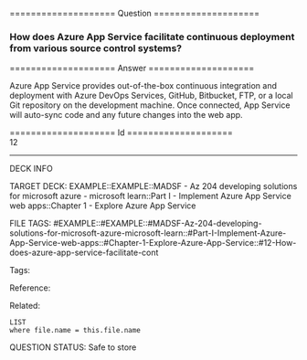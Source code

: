 ==================== Question ====================  

### How does Azure App Service facilitate continuous deployment from various source control systems?  

==================== Answer ====================  

Azure App Service provides out-of-the-box continuous integration and deployment with Azure DevOps Services, GitHub, Bitbucket, FTP, or a local Git repository on the development machine. Once connected, App Service will auto-sync code and any future changes into the web app.

==================== Id ====================  
12

---

DECK INFO

TARGET DECK: EXAMPLE::EXAMPLE::MADSF - Az 204 developing solutions for microsoft azure - microsoft learn::Part I - Implement Azure App Service web apps::Chapter 1 - Explore Azure App Service

FILE TAGS: #EXAMPLE::#EXAMPLE::#MADSF-Az-204-developing-solutions-for-microsoft-azure-microsoft-learn::#Part-I-Implement-Azure-App-Service-web-apps::#Chapter-1-Explore-Azure-App-Service::#12-How-does-azure-app-service-facilitate-cont

Tags:

Reference:

Related:

```dataview
LIST
where file.name = this.file.name
```
QUESTION STATUS: Safe to store
